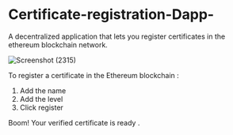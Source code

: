 # Certificate-registration-Dapp-
A decentralized application that lets you register certificates in the ethereum blockchain network.


![Screenshot (2315)](https://user-images.githubusercontent.com/30749584/85924162-040cf600-b8ae-11ea-8717-39efbaec3189.png)

To register a certificate in the Ethereum blockchain :
1. Add the name
2. Add the level 
3. Click register 

Boom! Your verified certificate is ready . 
